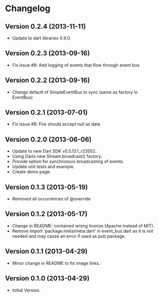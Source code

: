 Changelog
================

## Version 0.2.4 (2013-11-11) ##
* Update to dart libraries 0.9.0.

## Version 0.2.3 (2013-09-16) ##
* Fix issue #8: Add logging of events that flow through event bus

## Version 0.2.2 (2013-09-16) ##
* Change default of SimpleEventBus to sync (same as factory in EventBus)

## Version 0.2.1 (2013-07-01) ##
* Fix issue #6: Fire should accept null as data

## Version 0.2.0 (2013-06-06) ##
* Update to new Dart SDK v0.5.13.1_r23552.
* Using Darts new Stream.broadcast() factory.
* Provide option for synchronous broadcasting of events.
* Update unit tests and example.
* Create demo page.
  
## Version 0.1.3 (2013-05-19) ##
* Removed all occurrences of @override

## Version 0.1.2 (2013-05-17) ##
* Change in README: contained wrong license (Apache instead of MIT).
* Remove import 'package:meta/meta.dart' in event_bus.dart as it is not needed 
  and may cause an error if used as pub package.

## Version 0.1.1 (2013-04-29) ##
* Minor change in README to fix image links.

## Version 0.1.0 (2013-04-29) ##
* Initial Version.